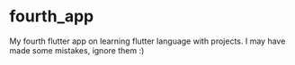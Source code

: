 # fourth_app

My fourth flutter app on learning flutter language with projects. I may have made some mistakes, ignore them :)
